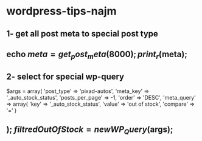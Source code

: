 # wordpress-tips-najm

1- get all post meta to special post type
--------------------------------------
  echo $meta = get_post_meta( 8000 );
  print_r($meta);
------------------------------------
  
2- select for special wp-query
--------------------------------------
$args = array(
    'post_type' => 'pixad-autos',
    'meta_key'       => '_auto_stock_status',
    'posts_per_page' => -1,
    'order' => 'DESC',
    'meta_query' => array(
        'key' => '_auto_stock_status',
        'value' => 'out of stock',
        'compare' => '='
    )

);
$filtredOutOfStock = new WP_Query($args);
------------------------------------
